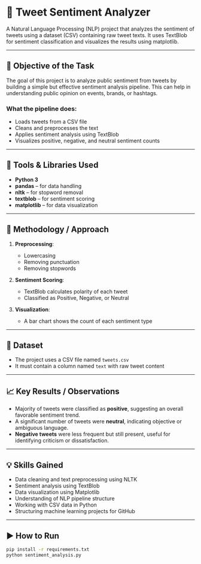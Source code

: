 # 🧠 Tweet Sentiment Analyzer

A Natural Language Processing (NLP) project that analyzes the sentiment of tweets using a dataset (CSV) containing raw tweet texts. It uses TextBlob for sentiment classification and visualizes the results using matplotlib.

---

## 🎯 Objective of the Task

The goal of this project is to analyze public sentiment from tweets by building a simple but effective sentiment analysis pipeline. This can help in understanding public opinion on events, brands, or hashtags.

### What the pipeline does:
- Loads tweets from a CSV file
- Cleans and preprocesses the text
- Applies sentiment analysis using TextBlob
- Visualizes positive, negative, and neutral sentiment counts

---

## 🧰 Tools & Libraries Used

- **Python 3**
- **pandas** – for data handling
- **nltk** – for stopword removal
- **textblob** – for sentiment scoring
- **matplotlib** – for data visualization

---

## 🧪 Methodology / Approach

1. **Preprocessing**:
   - Lowercasing
   - Removing punctuation
   - Removing stopwords

2. **Sentiment Scoring**:
   - TextBlob calculates polarity of each tweet
   - Classified as Positive, Negative, or Neutral

3. **Visualization**:
   - A bar chart shows the count of each sentiment type

---

## 📁 Dataset

- The project uses a CSV file named `tweets.csv`
- It must contain a column named `text` with raw tweet content

---

## 📈 Key Results / Observations

- Majority of tweets were classified as **positive**, suggesting an overall favorable sentiment trend.
- A significant number of tweets were **neutral**, indicating objective or ambiguous language.
- **Negative tweets** were less frequent but still present, useful for identifying criticism or dissatisfaction.

---

## 💡 Skills Gained

- Data cleaning and text preprocessing using NLTK
- Sentiment analysis using TextBlob
- Data visualization using Matplotlib
- Understanding of NLP pipeline structure
- Working with CSV data in Python
- Structuring machine learning projects for GitHub

---

## ▶️ How to Run

```bash
pip install -r requirements.txt
python sentiment_analysis.py

